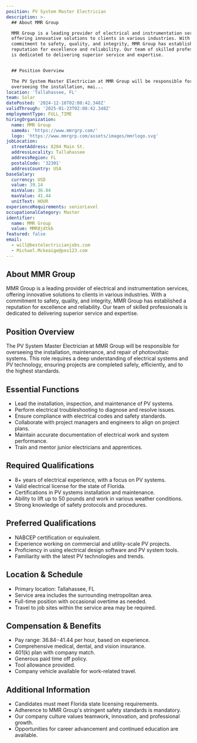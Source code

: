 ```yaml
---
position: PV System Master Electrician
description: >-
  ## About MMR Group

  MMR Group is a leading provider of electrical and instrumentation services,
  offering innovative solutions to clients in various industries. With a
  commitment to safety, quality, and integrity, MMR Group has established a
  reputation for excellence and reliability. Our team of skilled professionals
  is dedicated to delivering superior service and expertise.


  ## Position Overview

  The PV System Master Electrician at MMR Group will be responsible for
  overseeing the installation, mai...
location: 'Tallahassee, FL'
team: Solar
datePosted: '2024-12-18T02:08:42.348Z'
validThrough: '2025-01-23T02:08:42.348Z'
employmentType: FULL_TIME
hiringOrganization:
  name: MMR Group
  sameAs: 'https://www.mmrgrp.com/'
  logo: 'https://www.mmrgrp.com/assets/images/mmrlogo.svg'
jobLocation:
  streetAddress: 8204 Main St.
  addressLocality: Tallahassee
  addressRegion: FL
  postalCode: '32301'
  addressCountry: USA
baseSalary:
  currency: USD
  value: 39.14
  minValue: 36.84
  maxValue: 41.44
  unitText: HOUR
experienceRequirements: seniorLevel
occupationalCategory: Master
identifier:
  name: MMR Group
  value: MMR8jdtkb
featured: false
email:
  - will@bestelectricianjobs.com
  - Michael.Mckeaige@pes123.com
---
```




## About MMR Group
MMR Group is a leading provider of electrical and instrumentation services, offering innovative solutions to clients in various industries. With a commitment to safety, quality, and integrity, MMR Group has established a reputation for excellence and reliability. Our team of skilled professionals is dedicated to delivering superior service and expertise.

## Position Overview
The PV System Master Electrician at MMR Group will be responsible for overseeing the installation, maintenance, and repair of photovoltaic systems. This role requires a deep understanding of electrical systems and PV technology, ensuring projects are completed safely, efficiently, and to the highest standards.

## Essential Functions
- Lead the installation, inspection, and maintenance of PV systems.
- Perform electrical troubleshooting to diagnose and resolve issues.
- Ensure compliance with electrical codes and safety standards.
- Collaborate with project managers and engineers to align on project plans.
- Maintain accurate documentation of electrical work and system performance.
- Train and mentor junior electricians and apprentices.

## Required Qualifications
- 8+ years of electrical experience, with a focus on PV systems.
- Valid electrical license for the state of Florida.
- Certifications in PV systems installation and maintenance.
- Ability to lift up to 50 pounds and work in various weather conditions.
- Strong knowledge of safety protocols and procedures.

## Preferred Qualifications
- NABCEP certification or equivalent.
- Experience working on commercial and utility-scale PV projects.
- Proficiency in using electrical design software and PV system tools.
- Familiarity with the latest PV technologies and trends.

## Location & Schedule
- Primary location: Tallahassee, FL
- Service area includes the surrounding metropolitan area.
- Full-time position with occasional overtime as needed.
- Travel to job sites within the service area may be required.

## Compensation & Benefits
- Pay range: $36.84-$41.44 per hour, based on experience.
- Comprehensive medical, dental, and vision insurance.
- 401(k) plan with company match.
- Generous paid time off policy.
- Tool allowance provided.
- Company vehicle available for work-related travel.

## Additional Information
- Candidates must meet Florida state licensing requirements.
- Adherence to MMR Group's stringent safety standards is mandatory.
- Our company culture values teamwork, innovation, and professional growth.
- Opportunities for career advancement and continued education are available.